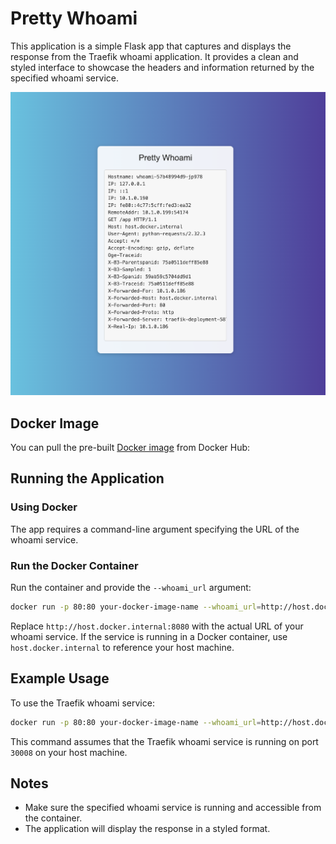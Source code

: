 # Pretty Whoami

This application is a simple Flask app that captures and displays the response from the Traefik whoami application. It provides a clean and styled interface to showcase the headers and information returned by the specified whoami service.

![](images/app.png)

## Docker Image

You can pull the pre-built [Docker image](https://hub.docker.com/r/ogechibogu/pretty-whoami) from Docker Hub:


## Running the Application

### Using Docker

The app requires a command-line argument specifying the URL of the whoami service.

### Run the Docker Container

Run the container and provide the `--whoami_url` argument:

```bash
docker run -p 80:80 your-docker-image-name --whoami_url=http://host.docker.internal:8080
```

Replace `http://host.docker.internal:8080` with the actual URL of your whoami service. If the service is running in a Docker container, use `host.docker.internal` to reference your host machine.

## Example Usage

To use the Traefik whoami service:

```bash
docker run -p 80:80 your-docker-image-name --whoami_url=http://host.docker.internal:30008
```

This command assumes that the Traefik whoami service is running on port `30008` on your host machine.

## Notes

- Make sure the specified whoami service is running and accessible from the container.
- The application will display the response in a styled format.